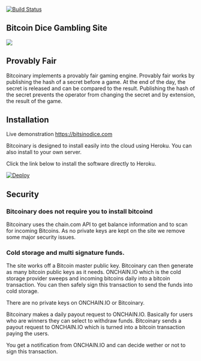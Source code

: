 [![Build Status](https://travis-ci.org/onchain/bitcoinary.svg?branch=master)](https://travis-ci.org/onchain/bitcoinary)

## Bitcoin Dice Gambling Site


![](http://i.imgur.com/BY4bmB3.png)

## Provably Fair

Bitcoinary implements a provably fair gaming engine. Provably fair works by publishing the hash of a secret before a game. At the end of the day, the secret is released and can be compared to the result. Publishing the hash of the secret prevents the operator from changing the secret and by extension, the result of the game.

## Installation

Live demonstration https://bitsinodice.com

Bitcoinary is designed to install easily into the cloud using Heroku. You can also install to your own server.

Click the link below to install the software directly to Heroku.

[![Deploy](https://www.herokucdn.com/deploy/button.png)](https://heroku.com/deploy?template=https://github.com/onchain/bitcoinary)

## Security

### Bitcoinary does not require you to install bitcoind

Bitcoinary uses the chain.com API to get balance information and to scan for incoming Bitcoins. As no private keys are kept on the site we remove some major security issues.

### Cold storage and multi signature funds.

The site works off a Bitcoin master public key. Bitcoinary can then generate as many bitcoin public keys as it needs. ONCHAIN.IO which is the cold storage provider sweeps and incoming bitcoins daily into a bitcoin transaction. You can then safely sign this transaction to send the funds into cold storage.

There are no private keys on ONCHAIN.IO or Bitcoinary.

Bitcoinary makes a daily payout request to ONCHAIN.IO. Basically for users who are winners they can select to withdraw funds. Bitcoinary sends a payout request to ONCHAIN.IO which is turned into a bitcoin transaction paying the users.

You get a notification from ONCHAIN.IO and can decide wether or not to sign this transaction.

